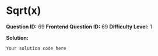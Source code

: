 
  # Sqrt(x)
  
  **Question ID:** 69
  **Frontend Question ID:** 69
  **Difficulty Level:** 1
  
  **Solution:**  
  ```
  Your solution code here
  ```
    